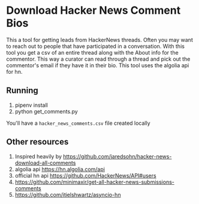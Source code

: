 # Download Hacker News Comment Bios

This a tool for getting leads from HackerNews threads. Often you may want to reach
out to people that have participated in a conversation. With this tool you get
a csv of an entire thread along with the About info for the commentor.
This way a curator can read through a thread and pick out the commentor's email
if they have it in their bio. This tool uses the algolia api for hn.

## Running

1. pipenv install
1. python get_comments.py

You'll have a `hacker_news_comments.csv` file created locally

## Other resources

1. Inspired heavily by https://github.com/jaredsohn/hacker-news-download-all-comments
1. algolia api https://hn.algolia.com/api
1. official hn api https://github.com/HackerNews/API#users
1. https://github.com/minimaxir/get-all-hacker-news-submissions-comments
1. https://github.com/itielshwartz/asyncio-hn
